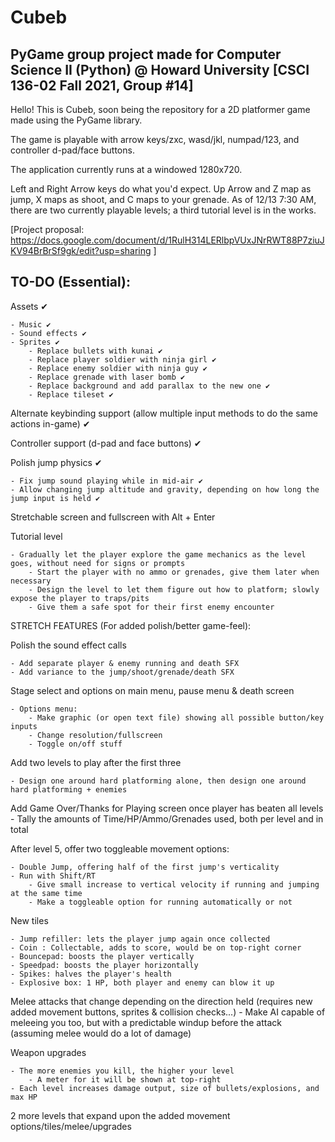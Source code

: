 # Cubeb
## PyGame group project made for Computer Science II (Python) @ Howard University [CSCI 136-02 Fall 2021, Group #14]

Hello! This is Cubeb, soon being the repository for a 2D platformer game made using the PyGame library.

The game is playable with arrow keys/zxc, wasd/jkl, numpad/123, and controller d-pad/face buttons.

The application currently runs at a windowed 1280x720.

Left and Right Arrow keys do what you'd expect. 
Up Arrow and Z map as jump, X maps as shoot, and C maps to your grenade.
As of 12/13 7:30 AM, there are two currently playable levels; a third tutorial level is in the works. 

[Project proposal: https://docs.google.com/document/d/1RulH314LERlbpVUxJNrRWT88P7ziuJKV94BrBrSf9gk/edit?usp=sharing ]

## TO-DO (Essential):

Assets ✔

    - Music ✔
	- Sound effects ✔
	- Sprites ✔
        - Replace bullets with kunai ✔
        - Replace player soldier with ninja girl ✔
		- Replace enemy soldier with ninja guy ✔
        - Replace grenade with laser bomb ✔
        - Replace background and add parallax to the new one ✔
        - Replace tileset ✔

Alternate keybinding support (allow multiple input methods to do the same actions in-game) ✔

Controller support (d-pad and face buttons) ✔

Polish jump physics ✔

	- Fix jump sound playing while in mid-air ✔
	- Allow changing jump altitude and gravity, depending on how long the jump input is held ✔

Stretchable screen and fullscreen with Alt + Enter

Tutorial level

	- Gradually let the player explore the game mechanics as the level goes, without need for signs or prompts
		- Start the player with no ammo or grenades, give them later when necessary
		- Design the level to let them figure out how to platform; slowly expose the player to traps/pits
		- Give them a safe spot for their first enemy encounter



STRETCH FEATURES (For added polish/better game-feel):

Polish the sound effect calls

	- Add separate player & enemy running and death SFX
	- Add variance to the jump/shoot/grenade/death SFX

Stage select and options on main menu, pause menu & death screen

	- Options menu:
		- Make graphic (or open text file) showing all possible button/key inputs
		- Change resolution/fullscreen
		- Toggle on/off stuff
		
Add two levels to play after the first three

	- Design one around hard platforming alone, then design one around hard platforming + enemies

Add Game Over/Thanks for Playing screen once player has beaten all levels
	- Tally the amounts of Time/HP/Ammo/Grenades used, both per level and in total

After level 5, offer two toggleable movement options:

	- Double Jump, offering half of the first jump's verticality
	- Run with Shift/RT
		- Give small increase to vertical velocity if running and jumping at the same time
		- Make a toggleable option for running automatically or not

New tiles

	- Jump refiller: lets the player jump again once collected
	- Coin : Collectable, adds to score, would be on top-right corner
	- Bouncepad: boosts the player vertically
	- Speedpad: boosts the player horizontally
	- Spikes: halves the player's health
	- Explosive box: 1 HP, both player and enemy can blow it up

Melee attacks that change depending on the direction held (requires new added movement buttons, sprites & collision checks...)
	- Make AI capable of meleeing you too, but with a predictable windup before the attack (assuming melee would do a lot of damage)

Weapon upgrades

	- The more enemies you kill, the higher your level 
		- A meter for it will be shown at top-right
	- Each level increases damage output, size of bullets/explosions, and max HP

2 more levels that expand upon the added movement options/tiles/melee/upgrades

